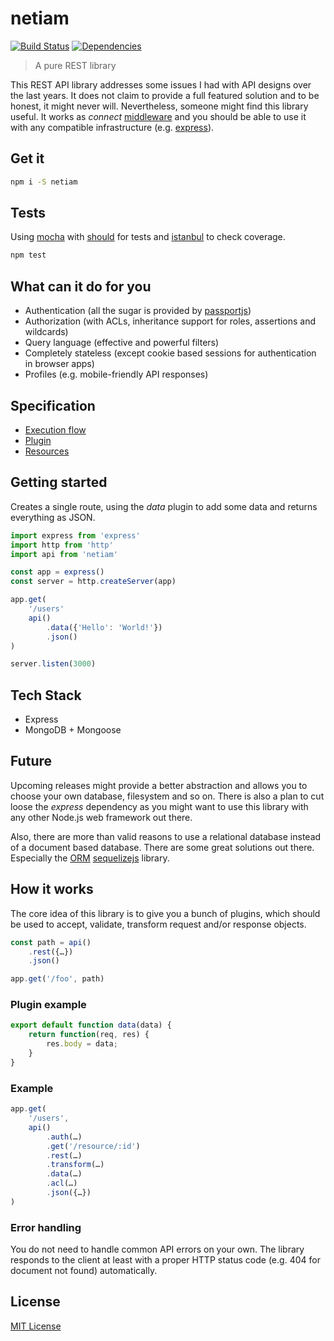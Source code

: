 # netiam

[![Build Status](https://travis-ci.org/netiam/netiam.svg)](https://travis-ci.org/netiam/netiam)
[![Dependencies](https://david-dm.org/netiam/netiam.svg)](https://david-dm.org/netiam/netiam)

> A pure REST library

This REST API library addresses some issues I had with API designs over the
last years. It does not claim to provide a full featured solution and to be
honest, it might never will. Nevertheless, someone might find this library
useful. It works as *connect* [middleware](https://github.com/senchalabs/connect)
and you should be able to use it with any compatible infrastructure
(e.g. [express](http://expressjs.com/)).

## Get it

```bash
npm i -S netiam
```

## Tests

Using [mocha](http://mochajs.org) with [should](http://shouldjs.github.io/) for
tests and [istanbul](https://github.com/gotwarlost/istanbul) to check coverage.

```bash
npm test
```

## What can it do for you

* Authentication (all the sugar is provided by [passportjs](http://passportjs.org/))
* Authorization (with ACLs, inheritance support for roles, assertions and wildcards)
* Query language (effective and powerful filters)
* Completely stateless (except cookie based sessions for authentication in browser apps)
* Profiles (e.g. mobile-friendly API responses)

## Specification

* [Execution flow](docs/flow.md)
* [Plugin](docs/plugins.md)
* [Resources](docs/resources.md)

## Getting started

Creates a single route, using the *data* plugin to add some data and returns
everything as JSON.

```js
import express from 'express'
import http from 'http'
import api from 'netiam'

const app = express()
const server = http.createServer(app)

app.get(
    '/users'
    api()
        .data({'Hello': 'World!'})
        .json()
)

server.listen(3000)
```

## Tech Stack

* Express
* MongoDB + Mongoose

## Future

Upcoming releases might provide a better abstraction and allows you to choose
your own database, filesystem and so on. There is also a plan to cut loose the
*express* dependency as you might want to use this library with any other Node.js
web framework out there.

Also, there are more than valid reasons to use a relational database instead of
a document based database. There are some great solutions out there. Especially
the [ORM](http://en.wikipedia.org/wiki/Object-relational_mapping)
[sequelizejs](http://sequelizejs.com/) library.

## How it works

The core idea of this library is to give you a bunch of plugins,
which should be used to accept, validate, transform request and/or response
objects.

```js
const path = api()
    .rest({…})
    .json()

app.get('/foo', path)
```

### Plugin example

```js
export default function data(data) {
    return function(req, res) {
        res.body = data;
    }
}

```

### Example

```js
app.get(
    '/users',
    api()
        .auth(…)
        .get('/resource/:id')
        .rest(…)
        .transform(…)
        .data(…)
        .acl(…)
        .json({…})
)
```

### Error handling

You do not need to handle common API errors on your own. The library responds
to the client at least with a proper HTTP status code
(e.g. 404 for document not found) automatically.

## License

[MIT License](http://en.wikipedia.org/wiki/MIT_License)
